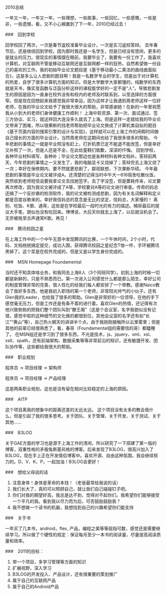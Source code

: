 2010总结

一年又一年，一年又一年，一些理想，一些故事，一些回忆，一些感慨，一些是非，一些遗憾，看，又不小心搁置到了下一年，2010已经过去！

###　回到学校

回学校回了两次，一次是春节返校准备毕业设计，一次是实习返校答辩。
去年春节后，还是继续回到学校，因为那时我还是一名学生，但是已经没有悠闲，更多的是就业的压力。很现实的事情摆在眼前，我要毕业了，我要有一份工作了。我喜欢计算机，对互联网不管是移动互联网还是互联网都一样的狂热，自然希望做一份自己的喜欢的工作。我的初始毕业论文题目是《基于移动最小二乘法的曲线曲面拟合》，这是多么让人悲剧的题目啊！我是一名数学专业的学生，但是出于对计算机的热爱，自学了很多计算机方面的知识。但是大学数学大家都懂的，纯数学的东西就是天书，像实变函数与泛函分析这样的课程能学好的一定不是“人”。导致悲剧发生的原因是因为一直身在校外没有和校内的老师及时联系到，以至选择的方面很窄。但是现在回想起来我感觉我非常幸运，因为这样才让我遇到周老师这样一位好老师，在我的毕业论文给予了我很大很大的帮助，非常感谢她！在新的一年里祝愿我从小到大的老师们身体健康工作顺利！
上海中软资源、第一次、面试通过、签三方协议、实习，就这样回大连没多久就去了上海。但是这样一走就给我的毕业论文带来了困难，所以很果断的找老师帮助把毕业论文换成了计算机类自拟的题目《基于页面内容的搜索引擎的设计与实现》，这样就可以在上海工作的闲暇时间做自己擅长的方面的毕业设计。当然周老师在这期间也给了我很多很多的帮助。
今年悲剧的事情之一就是毕业照没有赶上，打折机票已定不能退不能改签，但是幸好又补照了一次，但是人还是不全，在此给童鞋们致歉，深深的忏悔。
回到学校，各种毕业材料填写、各种补；毕业论文那边也是各种材料各种文档补。答辩前两天，今年悲剧的事情之一又发生了，我的电脑显卡又烧掉了；答辩完去上海又烧了一次；幸好在保修期内，要不然就更悲剧了，鄙视联想，下次果断华硕。
今年最悲剧的事情是毕业论文被评成A。还清楚的记得当时中午大一616宿舍吃散伙饭，突然收到老师短信说要我拿论文去找她签字。去了字没签，但是噩耗传来，论文要再次修改，因为我论文被评成了A等，学校要对A等的论文进行审查。传奇的妈总还搞了一个反抄袭的检测软件，我的论文被检测成悲剧，因为有关名词解释和定义都是百度谷歌来的。幸好我信妈总的意念是无比的坚定，信妈总，大家懂的！
离别、吃饭、K歌、通宵，这些是在学校最后一段时光的有力的描述。楠哥最后的提议大手笔，貌似也没有吃回来。博博说，大后天你就去上海了，以后就没机会了。无奈被拖至合声通宵K歌。再见！

###　腾讯校园之星

在上海工作中的一个中午无意中发现腾讯的比赛，一个午休时间，2个小时，代码、文档统统搞定提交，成功入围，获得腾讯校园之星纪念T恤一件，手环被腾讯黑掉了。这个奖是在校外完成的，但是又是以学生身份完成的。
    

###　MSN Homepage Foundamental

当时还不知具体啥业务，和我同去上海8人（3个同班同学）。初到上海的时候一切都是新鲜的，只是不熟悉而已。第一次进入公司感觉什么都是那么陌生，幸好公司的制度管理非常的完善，很人性化的给我们每人都安排了一个带教。感谢Naico教会了我好多东西，他是我初入职场的第一个老师，非常阳光帅气的小伙子。还有Glen我的Leader，也给我了很多的帮助。Glen是非常好的一位领导，在他的手下感觉毫无压力，但是工作还是有条不紊的进行着。喜欢Glen的热情，还记得有次他兴致勃勃的把我们整个团队叫到“滕王阁”（这是个会议室，名字我貌似没有记错，感觉中软的这种细节的文化做的都很到位，其他会议室的名字还有如“长江”“黄山”等），自己热火朝天的讲讲半个点，由于我刚刚接触所以云里雾里；但是其他的前辈已经很熟悉了，看，春哥（Foundamental组的需要信的哥）都瞌睡了。
在MSN组还是学习到了很多东西，不光是技术，js、jquery、xml、xsl、xslt、xpath，还有前端架构、数据采集等等非常前沿的知识，还有敏捷开发、团队协作等，这些都给我很大的帮助。
    
###　职业规划
    
程序员 -> 项目经理 -> 架构师

程序员 -> 项目经理 -> 产品经理

这是两条职业规划，这也是没有留在相对比较稳定的上海的原因。
    
###　AITP

这个项目离我的想象中的距离还差的太远太远。
这个项目没有太多的教会我什么，但是引起了我的很多思考。关于团队、关于管理、关于开发、关于测试、关于其他......
    
###　B3LOG

关于GAE方面的学习也是源于上海工作的清闲，所以研究了一下搭建了第一版的博客，双重性格的矛盾兔斯基风格的博客。后来发现了B3LOG，很高兴加入了B3LOG，现在手上正在开发情侣博客中。喜欢开源、自由这种氛围，我会继续努力的。D、V、K、P，一起加油！B3LOG会更好！
    
###　想给父母说的话

1. 注意身体！身体是革命的本钱！（老爸最常给我说的话）
2. 我们长大了，真的可以照顾自己，就让我们自己碰碰钉子吧。
3. 你们对我的期望好高，我总是达不到，觉得对不起你们。我希望你们能够接受一个平凡的我。看到我以尽力而为后，可否鼓励鼓励我？
4. 我不想做一个读书的机器，我想找到自己的兴趣希望你们能支持


###　关于书

一年买了几本书，android，flex, 产品，编程之美等等屈指可数，感觉还是需要继续学习。所以做了个硬性的规定：保证每月至少一本书的阅读量，尽量提高阅读质量和效率。
    
###　2011的目标：

1. 带一个项目，多学习管理等方面的知识
2. 扩展视野，深入学习
3. B3LOG的开发投入、产品设计，还有很重要的策划推广
4. 属于自己的互联网产品
5. 属于自己的Android产品



